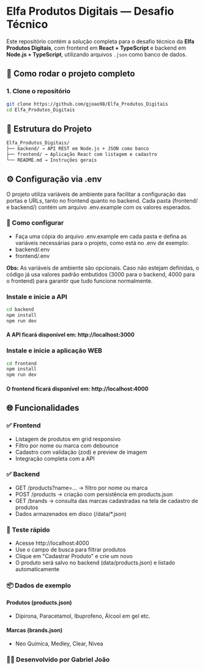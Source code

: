 # Elfa Produtos Digitais — Desafio Técnico

Este repositório contém a solução completa para o desafio técnico da **Elfa Produtos Digitais**, com frontend em **React + TypeScript** e backend em **Node.js + TypeScript**, utilizando arquivos `.json` como banco de dados.

## 🚀 Como rodar o projeto completo

### 1. Clone o repositório

```bash
git clone https://github.com/gjoao98/Elfa_Produtos_Digitais
cd Elfa_Produtos_Digitais
```

## 📁 Estrutura do Projeto
```bash
Elfa_Produtos_Digitais/
├── backend/ → API REST em Node.js + JSON como banco
├── frontend/ → Aplicação React com listagem e cadastro
└── README.md → Instruções gerais
```

## ⚙️ Configuração via .env
O projeto utiliza variáveis de ambiente para facilitar a configuração das portas e URLs, tanto no frontend quanto no backend.
Cada pasta (frontend/ e backend/) contém um arquivo .env.example com os valores esperados.

### 🔐 Como configurar
- Faça uma cópia do arquivo .env.example em cada pasta e defina as variáveis necessárias para o projeto, como está no .env de exemplo:
- backend/.env
- frontend/.env

**Obs:** As variáveis de ambiente são opcionais.
Caso não estejam definidas, o código já usa valores padrão embutidos (3000 para o backend, 4000 para o frontend) para garantir que tudo funcione normalmente.

### Instale e inicie a API
```bash
cd backend
npm install
npm run dev
```
#### A API ficará disponível em: http://localhost:3000

### Instale e inicie a aplicação WEB
```bash
cd frontend
npm install
npm run dev
```
#### O frontend ficará disponível em: http://localhost:4000

## 🌐 Funcionalidades
### ✅ Frontend
- Listagem de produtos em grid responsivo
- Filtro por nome ou marca com debounce
- Cadastro com validação (zod) e preview de imagem
- Integração completa com a API

### ✅ Backend
- GET /products?name=... → filtro por nome ou marca
- POST /products → criação com persistência em products.json
- GET /brands → consulta das marcas cadastradas na tela de cadastro de produtos
- Dados armazenados em disco (/data/*.json)

### 🧪 Teste rápido
- Acesse http://localhost:4000
- Use o campo de busca para filtrar produtos
- Clique em "Cadastrar Produto" e crie um novo
- O produto será salvo no backend (data/products.json) e listado automaticamente

### 📦 Dados de exemplo
#### Produtos (products.json)
- Dipirona, Paracetamol, Ibuprofeno, Álcool em gel etc.

#### Marcas (brands.json)
- Neo Química, Medley, Clear, Nivea

### 🧑‍💻 Desenvolvido por Gabriel João